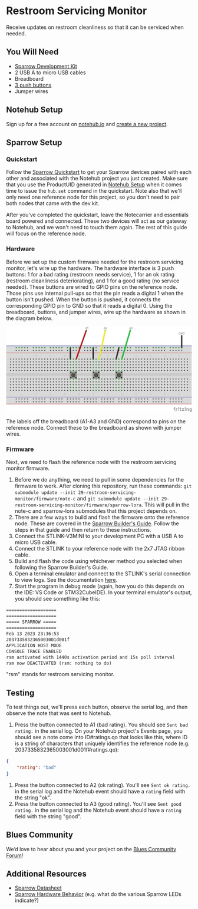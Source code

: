 # Restroom Servicing Monitor

Receive updates on restroom cleanliness so that it can be serviced when needed.

## You Will Need

* [Sparrow Development Kit](https://shop.blues.com/products/sparrow-dev-kit)
* 2 USB A to micro USB cables
* Breadboard
* [3 push buttons](https://www.sparkfun.com/products/14460)
* Jumper wires

## Notehub Setup

Sign up for a free account on [notehub.io](https://notehub.io) and [create a new project](https://dev.blues.io/quickstart/notecard-quickstart/notecard-and-notecarrier-pi/#set-up-notehub).

## Sparrow Setup

### Quickstart

Follow the [Sparrow Quickstart](https://dev.blues.io/quickstart/sparrow-quickstart/) to get your Sparrow devices paired with each other and associated with the Notehub project you just created. Make sure that you use the ProductUID generated in [Notehub Setup](#notehub-setup) when it comes time to issue the `hub.set` command in the quickstart. Note also that we'll only need one reference node for this project, so you don't need to pair both nodes that came with the dev kit.

After you've completed the quickstart, leave the Notecarrier and essentials board powered and connected. These two devices will act as our gateway to Notehub, and we won't need to touch them again. The rest of this guide will focus on the reference node.

### Hardware

Before we set up the custom firmware needed for the restroom servicing monitor, let's wire up the hardware. The hardware interface is 3 push buttons: 1 for a bad rating (restroom needs service), 1 for an ok rating (restroom cleanliness deteriorating), and 1 for a good rating (no service needed). These buttons are wired to GPIO pins on the reference node. Those pins use internal pull-ups so that the pin reads a digital 1 when the button isn't pushed. When the button is pushed, it connects the corresponding GPIO pin to GND so that it reads a digital 0. Using the breadboard, buttons, and jumper wires, wire up the hardware as shown in the diagram below.

![breadboard wiring](assets/nf29_breadboard.jpg "Breadboard Wiring")

The labels off the breadboard (A1-A3 and GND) correspond to pins on the reference node. Connect these to the breadboard as shown with jumper wires.

### Firmware

Next, we need to flash the reference node with the restroom servicing monitor firmware.

1. Before we do anything, we need to pull in some dependencies for the firmware to work. After cloning this repository, run these commands: `git submodule update --init 29-restroom-servicing-monitor/firmware/note-c` and `git submodule update --init 29-restroom-servicing-monitor/firmware/sparrow-lora`. This will pull in the note-c and sparrow-lora submodules that this project depends on.
1. There are a few ways to build and flash the firmware onto the reference node. These are covered in the [Sparrow Builder's Guide](https://dev.blues.io/sparrow/sparrow-builders-guide/). Follow the steps in that guide and then return to these instructions.
1. Connect the STLINK-V3MINI to your development PC with a USB A to micro USB cable.
1. Connect the STLINK to your reference node with the 2x7 JTAG ribbon cable.
1. Build and flash the code using whichever method you selected when following the Sparrow Builder's Guide.
1. Open a terminal emulator and connect to the STLINK's serial connection to view logs. See the documentation [here](https://dev.blues.io/sparrow/sparrow-builders-guide/#collecting-firmware-logs). 
1. Start the program in debug mode (again, how you do this depends on the IDE: VS Code or STM32CubeIDE). In your terminal emulator's output, you should see something like this:

```
===================
===================
===== SPARROW =====
===================
Feb 13 2023 23:36:53
2037335832365003001d001f
APPLICATION HOST MODE
CONSOLE TRACE ENABLED
rsm activated with 1440s activation period and 15s poll interval
rsm now DEACTIVATED (rsm: nothing to do)
```

"rsm" stands for restroom servicing monitor.

## Testing

To test things out, we'll press each button, observe the serial log, and then observe the note that was sent to Notehub.

1. Press the button connected to A1 (bad rating). You should see `Sent bad rating.` in the serial log. On your Notehub project's Events page, you should see a note come into ID#ratings.qo that looks like this, where ID is a string of characters that uniquely identifies the reference node (e.g. 2037335832365003001d001f#ratings.qo):

```json
{
    "rating": "bad"
}
```

1. Press the button connected to A2 (ok rating). You'll see `Sent ok rating.` in the serial log and the Notehub event should have a `rating` field with the string "ok".
1. Press the button connected to A3 (good rating). You'll see `Sent good rating.` in the serial log and the Notehub event should have a `rating` field with the string "good".

## Blues Community

We’d love to hear about you and your project on the [Blues Community Forum](https://discuss.blues.com/)!

## Additional Resources

* [Sparrow Datasheet](https://dev.blues.io/datasheets/sparrow-datasheet/)
* [Sparrow Hardware Behavior](https://dev.blues.io/sparrow/sparrow-hardware-behavior/) (e.g. what do the various Sparrow LEDs indicate?)
